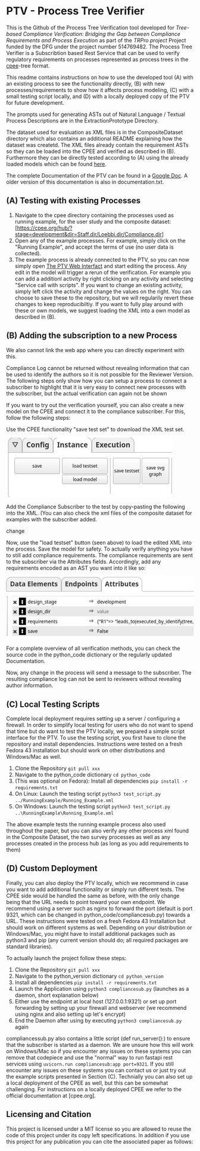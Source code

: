 # PTV - Process Tree Verifier

This is the Github of the Process Tree Verification tool developed for *Tree-based Compliance Verification: Bridging the Gap between Compliance Requirements and Process Execution* as part of the *TRPro project* Project funded by the DFG under the project number 514769482. The Process Tree Verifier is a Subscribtion based Rest Service that can be used to verify regulatory requirements on processes represented as process trees in the [cpee](https://www.cpee.org)-tree format.

This readme contains instructions on how to use the developed tool (A) with an existing process to see the functionality directly, (B) with new processes/requirements to show how it affects process modeling, (C) with a small testing script locally, and (D) with a locally deployed copy of the PTV for future development.

The prompts used for generating ASTs out of Natural Language / Textual Process Descriptions are in the ExtractionPrototype Directory.

The dataset used for evaluation as XML files is in the CompositeDataset directory which also contains an additional README explaining how the dataset was createtd. The XML files already contain the requirement ASTs so they can be loaded into the CPEE and verified as described in (B). Furthermore they can be directly tested according to (A) using the already loaded models which can be found [here](https://cpee.org/hub/?stage=development&dir=Staff.dir/Loebbi.dir/Compliance.dir/CompositeDataSet.dir/).

The complete Documentation of the PTV can be found in a [Google Doc](https://docs.google.com/document/d/1zmmlLmjx7WXjEr13STYjuhUX3BA8nUhPKcK7uclMJtI/edit?usp=sharing). A older version of this documentation is also in documentation.txt.

## (A) Testing with existing Processes

1. Navigate to the cpee directory containing the processes used as running example, for the user study and the composite dataset: [https://cpee.org/hub/?stage=development&dir=Staff.dir/Loebbi.dir/Compliance.dir]
2. Open any of the example processes. For example, simply click on the "Running Example", and accept the terms of use (no user data is collected).
3. The example process is already connected to the PTV, so you can now simply open [The PTV Web Interfact]() and start editing the process. Any edit in the model will trigger a rerun of the verification. For example you can add a additionl activity by right clicking on any activity and selecting "Service call with scripts". If you want to change an existing activity, simply left click the activity and change the values on the right. You can choose to save these to the repository, but we will regularily revert these changes to keep reproducibiltiy. If you want to fully play around with these or own models, we suggest loading the XML into a own model as described in (B).

## (B) Adding the subscription to a new Process

We also cannot link the web app where you can directly experiment with this.

Compliance Log cannot be returned without revealing information that can be used to identify the authors so it is not possible for the Reviewer Version.
The following steps only show how you can setup a process to connect a subscriber to highlight that it is very easy to connect new processes with the subscriber, but the actual verification can again not be shown

If you want to try out the verification yourself, you can also create a new model on the CPEE and connect it to the compliance subscriber. For this, follow the following steps:

Use the CPEE functionality "save test set" to download the XML test set.

![Save Testset](DemoImages/2.png)

Add the Compliance Subscriber to the test by copy-pasting the following into the XML. (You can also check the xml files of the composite dataset for examples with the subscriber added.

<subscriptions>
<subscription id="_compliance" url="https://>double blind</compliance/Subscriber">
<topic id="description">
<event>change</event>
</topic>
</subscription>
</subscriptions>


Now, use the "load testset" button (seen above) to load the edited XML into the process. Save the model for safety.
To actually verify anything you have to still add compliance requirements. 
The compliance requirements are sent to the subscriber via the Attributes fields.
Accordingly, add any requirements encoded as an AST you want into it like so:


![Add Requirements](DemoImages/3.png)

For a complete overview of all verification methods, you can check the source code in the python\_code dictionary or the regularly updated Documentation. 

Now, any change in the process will send a message to the subscriber. The resulting compliance log can not be sent to reviewers without revealing author information. 

## (C) Local Testing Scripts
Complete local deployment requires setting up a server / configuring a firewall. In order to simplify local testing for users who do not want to spend that time but do want to test the PTV locally, we prepared a simple script interface for the PTV. To use the testing script, you first have to clone the repository and install dependencies. Instructions were tested on a fresh Fedora 43 installation but should work on other distributions and Windows/Mac as well.

1. Clone the Repository `git pull xxx`
2. Navigate to the python\_code dictionary `cd python_code`
3. (This was optional on Fedora): Install all dependencies `pip install -r requirements.txt`
4. On Linux: Launch the testing script `python3 test_script.py ../RunningExample/Running_Example.xml`
5. On Windows: Launch the testing script `python3 test_script.py ..\RunningExample\Running_Example.xml`

The above example tests the running example process also used throughout the paper, but you can also verify any other process xml found in the Composite Dataset, the two survey processes as well as any processes created in the process hub (as long as you add requirements to them)


## (D) Custom Deployment
Finally, you can also deploy the PTV locally, which we recommend in case you want to add additional functionality or simply run different tests.
The CPEE side would be handled the same as before, with the only change being that the URL needs to point toward your own endpoint. We recommend using a server such as nginx to forward the port (default is port 9321, which can be changed in python_code/compliancesub.py) towards a URL. These instructions were tested on a fresh Fedora 43 Installation but should work on different systems as well. Depending on your distribution or Windows/Mac, you might have to install additional packages such as python3 and pip (any current version should do; all required packages are standard libraries).

To actually launch the project follow these steps:

1. Clone the Repository `git pull xxx`
2. Navigate to the python\_version dictionary `cd python_version`
3. Install all dependencies `pip install -r requirements.txt`
4. Launch the Application using `python3 compliancesub.py` (launches as a daemon, short explanation below)
5. Either use the endpoint at local host (127.0.0.1:9321) or set up port forwarding by setting up your firewall and webserver (we recommend using nginx and also setting up let's encrypt)
6. End the Daemon after using by executing `python3 compliancesub.py` again

compliancessub.py also contains a little script (def run_server():) to ensure that the subscriber is started as a daemon. We are unsure how this will work on Windows/Mac so if you encounter any issues on these systems you can remove that codepiece and use the "normal" way to run fastapi rest services using `uvicorn.run compliancesub:app port=9321`. If you still encounter any issues on these systems you can contact us or just try out the example scripts presented in Section (C).
Technially you can also set up a local deployment of the CPEE as well, but this can be somewhat challenging. For instructions on a locally deployed CPEE we refer to the official documentation at [cpee.org].

## Licensing and Citation
This project is licensed under a MIT license so you are allowed to reuse the code of this project under its copy left specifications. In addition if you use this project for any publication you can cite the associated paper as follows:

   


